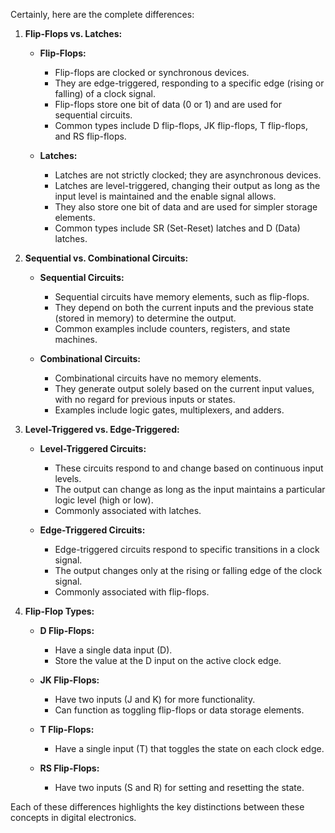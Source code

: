 Certainly, here are the complete differences:

1. **Flip-Flops vs. Latches:**
   - **Flip-Flops:**
     - Flip-flops are clocked or synchronous devices.
     - They are edge-triggered, responding to a specific edge (rising or falling) of a clock signal.
     - Flip-flops store one bit of data (0 or 1) and are used for sequential circuits.
     - Common types include D flip-flops, JK flip-flops, T flip-flops, and RS flip-flops.

   - **Latches:**
     - Latches are not strictly clocked; they are asynchronous devices.
     - Latches are level-triggered, changing their output as long as the input level is maintained and the enable signal allows.
     - They also store one bit of data and are used for simpler storage elements.
     - Common types include SR (Set-Reset) latches and D (Data) latches.

2. **Sequential vs. Combinational Circuits:**
   - **Sequential Circuits:**
     - Sequential circuits have memory elements, such as flip-flops.
     - They depend on both the current inputs and the previous state (stored in memory) to determine the output.
     - Common examples include counters, registers, and state machines.

   - **Combinational Circuits:**
     - Combinational circuits have no memory elements.
     - They generate output solely based on the current input values, with no regard for previous inputs or states.
     - Examples include logic gates, multiplexers, and adders.

3. **Level-Triggered vs. Edge-Triggered:**
   - **Level-Triggered Circuits:**
     - These circuits respond to and change based on continuous input levels.
     - The output can change as long as the input maintains a particular logic level (high or low).
     - Commonly associated with latches.

   - **Edge-Triggered Circuits:**
     - Edge-triggered circuits respond to specific transitions in a clock signal.
     - The output changes only at the rising or falling edge of the clock signal.
     - Commonly associated with flip-flops.

4. **Flip-Flop Types:**
   - **D Flip-Flops:**
     - Have a single data input (D).
     - Store the value at the D input on the active clock edge.

   - **JK Flip-Flops:**
     - Have two inputs (J and K) for more functionality.
     - Can function as toggling flip-flops or data storage elements.

   - **T Flip-Flops:**
     - Have a single input (T) that toggles the state on each clock edge.

   - **RS Flip-Flops:**
     - Have two inputs (S and R) for setting and resetting the state.

Each of these differences highlights the key distinctions between these concepts in digital electronics.